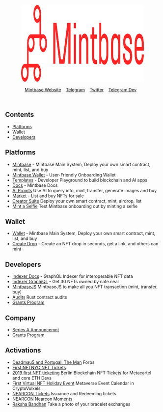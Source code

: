 <div align="center">
	<a href="https://mintbase.xyz">
		<img width="400" height="250" src="media/MB_logo1.svg" alt="Mintbase">
	</a>
</div>

<p align="center">
	<a href="awesome.md">Mintbase Website</a>&nbsp;&nbsp;&nbsp;
	<a href="https://twitter.com/mintbase">Telegram</a>&nbsp;&nbsp;&nbsp;
	<a href="https://twitter.com/mintbase">Twitter</a>&nbsp;&nbsp;&nbsp;
	<a href="https://twitter.com/mintdev">Telegram Dev</a>&nbsp;&nbsp;&nbsp;
</p>

<br>



## Contents

- [Platforms](#platforms)
- [Wallet](#wallet)
- [Developers](#developers)


## Platforms

- [Mintbase](https://www.mintbase.xyz/) - Mintbase Main System, Deploy your own smart contract, mint, list, and buy
- [Mintbase Wallet](https://wallet.mintbase.xyz/) - User-Friendly Onboarding Wallet
- [Templates](https://templates.mintbase.xyz/) - Developer Playground to build blockchain and AI apps
- [Docs](https://www.docs.mintbase.xyz/) - Mintbase Docs
- [AI Promts](https://ai.mintbase.xyz/) Use AI to query info, mint, transfer, generate images and buy
- [Market](https://www.mintbase.xyz/explore/featured/0) - List and buy NFTs for sale
- [Creator Suite](https://www.mintbase.xyz/launchpad/contracts/0) Deploy your own smart contract, mint, airdrop, list
- [Mint a Selfie](https://minsta.mintbase.xyz/) Test Mintbase onboarding out by minting a selfie

## Wallet

- [Wallet](https://www.mintbase.xyz/) - Mintbase Main System, Deploy your own smart contract, mint, list, and buy
- [Create Drop](https://wallet.mintbase.xyz/create-drop) - Create an NFT drop in seconds, get a link, and others can mint

## Developers
- [Indexer Docs](https://docs.mintbase.xyz/dev/mintbase-graph) - GraphQL Indexer for interoperable NFT data
- [Indexer GraphiQL](https://cloud.hasura.io/public/graphiql?endpoint=https%3A%2F%2Fgraph.mintbase.xyz%2Fmainnet&header=mb-api-key%3Aanon&query=query+MyQuery+%7B%0A++mb_views_nft_tokens%28%0A++++where%3A+%7Bowner%3A+%7B_eq%3A+%22nate.near%22%7D%2C+_and%3A+%7Bburned_timestamp%3A+%7B_is_null%3A+true%7D%2C+last_transfer_timestamp%3A+%7B_is_null%3A+false%7D%7D%7D%0A++++limit%3A+30%0A++++order_by%3A+%7Blast_transfer_timestamp%3A+desc%7D%0A++%29+%7B%0A++++nft_contract_id%0A++++title%0A++++description%0A++++media%0A++++last_transfer_receipt_id%0A++%7D%0A%7D%0A) - Get 30 NFTs owned by nate.near  
- [MintbaseJS](https://github.com/Mintbase/mintbase-js) MintbaseJS to make all you NFT transaction (mint, transfer, buy)
- [Audits](https://llyh4t73eduhn2i3j4gs523hnndpb24ynlrnsglgque46drcisxa.arweave.net/WvB-T_sg6HbpG08NLutna0bw65hq4tkZZoUJzw4iRK4_) Rust contract audits
- [Grants Program](https://github.com/mintbase/Grants-Program)

## Company
- [Series A Announcemnt](https://medium.com/mintbase/mintbase-raises-7-5m-series-a-5m-grants-pool-to-pioneer-utility-nft-infrastructure-850c9b2bd476)
- [Grants Program](https://github.com/mintbase/Grants-Program)

## Activations
- [Deadmau5 and Portugal. The Man](https://www.forbes.com/sites/martyswant/2021/12/02/deadmau5-wants-to-go-platinum-with-a-new-nft-song-and-a-bus-campaign-at-art-basel-miami-is-helping-promote-it/) Forbs
- [First NFTNYC NFT Tickets](https://twitter.com/mintbase/status/1187561082765758464)
- [2019 first NFT ticketing](https://twitter.com/mintbase/status/1163802926688718848) Berlin Blockchain NFT Tickets for Metacartel and core ETH Devs
- [First Virtual NFT Holiday Event](https://consensys.io/blog/the-first-virtual-nft-holiday-calendar) Metaverse Event Calendar in CryptoVolxels
- [NEARCON Tickets](https://twitter.com/NEARProtocol/status/1548297902530867204) Issuance and Redeeming tickets
- [NEARCON](https://nearcon.mintbase.xyz/) Nearcon Moments 
- [Raksha Bandhan](https://rakhi.mintbase.xyz/) Take a photo of your bracelet exchanges 


